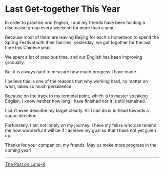 # Last Get-together This Year

In order to practice oral English, I and my friends have been holding a discussion group every weekend for more than a year.

Because most of them are leaving Beijing for each's hometwon to spend the Spring Festival with their families, yesterday, we got together for the last time this Chinese year.

We spent a lot of precious time, and our English has been improving gradually.

But it is always hard to measure how much progress I have made.

I believe this is one of the reasons that why working hard, no matter on what, takes so much persistence.

Because on the track to my terminal point, which is to master speaking English, I know neither how long I have finished nor it is still remained.

I can't even describe my target clearly. All I can do is to head towards a vague direction.

Fortunately, I am not lonely on my journey. I have my fellas who can remind me how wonderful it will be if I achieve my goal so that I have not yet given up.

Thanks for your companion, my friends. May us make more progress in the coming year!

---

[The Post on Lang-8](http://lang-8.com/1358180/journals/37270739021453660191686760754577253833)
